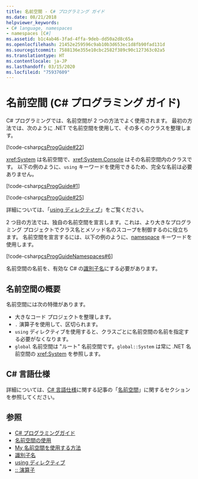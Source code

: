 ```yaml
---
title: 名前空間 - C# プログラミング ガイド
ms.date: 08/21/2018
helpviewer_keywords:
- C# language, namespaces
- namespaces [C#]
ms.assetid: b1c4ab46-3fad-4ffa-9deb-dd50a2d8c65a
ms.openlocfilehash: 21452e259596c9ab10b3d653ec1d8fb90fad131d
ms.sourcegitcommit: 7588136e355e10cbc2582f389c90c127363c02a5
ms.translationtype: HT
ms.contentlocale: ja-JP
ms.lasthandoff: 03/15/2020
ms.locfileid: "75937609"
---
```

# <a name="namespaces-c-programming-guide"></a>名前空間 (C# プログラミング ガイド)

C# プログラミングでは、名前空間が 2 つの方法でよく使用されます。 最初の方法では、次のように .NET で名前空間を使用して、その多くのクラスを整理します。  

[!code-csharp[csProgGuide#22](~/samples/snippets/csharp/VS_Snippets_VBCSharp/csProgGuide/CS/progGuide.cs#22)]

<xref:System> は名前空間で、<xref:System.Console> はその名前空間内のクラスです。 以下の例のように、`using` キーワードを使用できるため、完全な名前は必要ありません。

[!code-csharp[csProgGuide#1](~/samples/snippets/csharp/VS_Snippets_VBCSharp/csProgGuide/CS/using.cs#1)]

[!code-csharp[csProgGuide#25](~/samples/snippets/csharp/VS_Snippets_VBCSharp/csProgGuide/CS/progGuide.cs#25)]

詳細については、「[using ディレクティブ](../../language-reference/keywords/using-directive.md)」をご覧ください。

2 つ目の方法では、独自の名前空間を宣言します。これは、より大きなプログラミング プロジェクトでクラス名とメソッド名のスコープを制御するのに役立ちます。 名前空間を宣言するには、以下の例のように、[namespace](../../language-reference/keywords/namespace.md) キーワードを使用します。

[!code-csharp[csProgGuideNamespaces#6](~/samples/snippets/csharp/VS_Snippets_VBCSharp/csProgGuideNamespaces/CS/Namespaces.cs#6)]

名前空間の名前を、有効な C# の[識別子名](../inside-a-program/identifier-names.md)にする必要があります。

## <a name="namespaces-overview"></a>名前空間の概要

名前空間には次の特徴があります。

- 大きなコード プロジェクトを整理します。
- `.` 演算子を使用して、区切られます。
- `using` ディレクティブを使用すると、クラスごとに名前空間の名前を指定する必要がなくなります。
- `global` 名前空間は "ルート" 名前空間です。`global::System` は常に .NET 名前空間の <xref:System> を参照します。

## <a name="c-language-specification"></a>C# 言語仕様

詳細については、[C# 言語仕様](~/_csharplang/spec/namespaces.md)に関する記事の「[名前空間](~/_csharplang/spec/introduction.md)」に関するセクションを参照してください。

## <a name="see-also"></a>参照

- [C# プログラミングガイド](../index.md)
- [名前空間の使用](using-namespaces.md)
- [My 名前空間を使用する方法](how-to-use-the-my-namespace.md)
- [識別子名](../inside-a-program/identifier-names.md)
- [using ディレクティブ](../../language-reference/keywords/using-directive.md)
- [:: 演算子](../../language-reference/operators/namespace-alias-qualifier.md)
